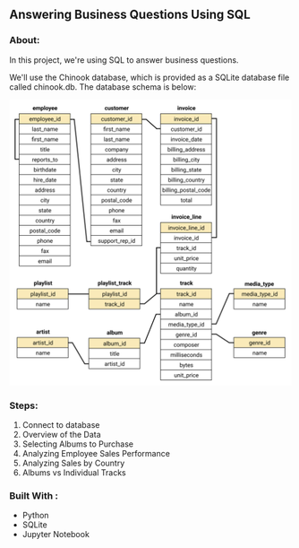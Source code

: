 ## Answering Business Questions Using SQL

### About:

In this project, we're using SQL to answer business questions.

We'll use the Chinook database, which is provided as a SQLite database file called chinook.db. The database schema is below:

<img src="chinook-schema.svg" width="800">

### Steps:

  1. Connect to database
  2. Overview of the Data
  3. Selecting Albums to Purchase
  4. Analyzing Employee Sales Performance
  5. Analyzing Sales by Country
  6. Albums vs Individual Tracks

### Built With :

  * Python  
  * SQLite 
  * Jupyter Notebook
